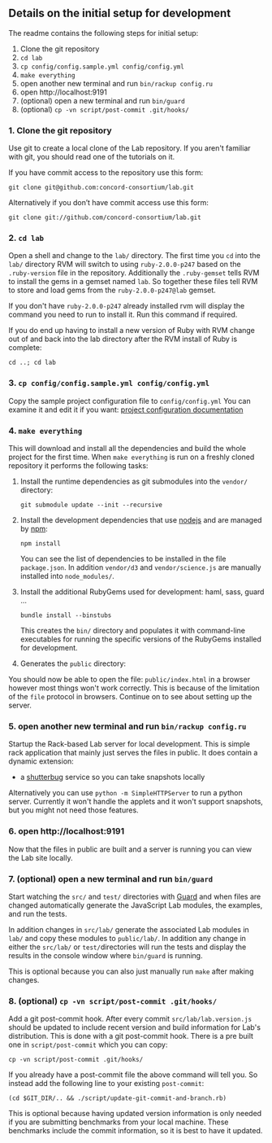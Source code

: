 ## Details on the initial setup for development

The readme contains the following steps for initial setup:

1. Clone the git repository
2. `cd lab`
3. `cp config/config.sample.yml config/config.yml`
4. `make everything`
5. open another new terminal and run `bin/rackup config.ru`
6. open http://localhost:9191
7. (optional) open a new terminal and run `bin/guard`
8. (optional) `cp -vn script/post-commit .git/hooks/`

### 1. Clone the git repository

Use git to create a local clone of the Lab repository.
If you aren't familiar with git, you should read one of the tutorials on it.

If you have commit access to the repository use this form:

    git clone git@github.com:concord-consortium/lab.git

Alternatively if you don’t have commit access use this form:

    git clone git://github.com/concord-consortium/lab.git

### 2. `cd lab`

Open a shell and change to the `lab/` directory. The first time you `cd` into the `lab/` directory
RVM will switch to using `ruby-2.0.0-p247` based on the `.ruby-version` file in the repository.
Additionally the `.ruby-gemset` tells RVM to install the gems in a gemset named `lab`. So together
these files tell RVM to store and load gems from the `ruby-2.0.0-p247@lab` gemset.

If you don't have `ruby-2.0.0-p247` already installed rvm will display the command you need to
run to install it. Run this command if required.

If you do end up having to install a new version of Ruby with RVM change out of and back into the lab directory after the RVM install of Ruby is complete:

    cd ..; cd lab

### 3. `cp config/config.sample.yml config/config.yml`

Copy the sample project configuration file to `config/config.yml`
You can examine it and edit it if you want: [project configuration documentation](developer-doc/configuration.md)

### 4. `make everything`

This will download and install all the dependencies and build the whole project for the first time.
When `make everything` is run on a freshly cloned repository it performs the following tasks:

1.  Install the runtime dependencies as git submodules into the `vendor/` directory:

        git submodule update --init --recursive

2.  Install the development dependencies that use [nodejs](http://nodejs.org/) and
    are managed by [npm](http://npmjs.org/):

        npm install

    You can see the list of dependencies to be installed in the file `package.json`. In addition
    `vendor/d3` and `vendor/science.js` are manually installed into `node_modules/`.

3.  Install the additional RubyGems used for development: haml, sass, guard ...

        bundle install --binstubs

    This creates the `bin/` directory and populates it with command-line executables for running
    the specific versions of the RubyGems installed for development.

4.  Generates the `public` directory:

You should now be able to open the file: `public/index.html` in a browser however most things won't work correctly.
This is because of the limitation of the `file` protocol in browsers. Continue on to see about setting up the server.

### 5. open another new terminal and run `bin/rackup config.ru`

Startup the Rack-based Lab server for local development. This is simple rack application that mainly just serves
the files in public. It does contain a dynamic extension:

- a [shutterbug](https://github.com/concord-consortium/shutterbug) service so you can take snapshots locally

Alternatively you can use `python -m SimpleHTTPServer` to run a python server. Currently it won't handle the applets and it won't support snapshots, but you might not need those features.

### 6. open http://localhost:9191

Now that the files in public are built and a server is running you can view the Lab site locally.

### 7. (optional) open a new terminal and run `bin/guard`

Start watching the `src/` and `test/` directories with [Guard](dependencies.md#guard) and when files are
changed automatically generate the JavaScript Lab modules, the examples, and run the tests.

In addition changes in `src/lab/` generate the associated Lab modules in `lab/` and copy these modules
to `public/lab/`. In addition any change in either the `src/lab/` or `test/`directories will run the
tests and display the results in the console window where `bin/guard`
is running.

This is optional because you can also just manually run `make` after making changes.

### 8. (optional) `cp -vn script/post-commit .git/hooks/`

Add a git post-commit hook. After every commit `src/lab/lab.version.js` should be updated to include recent
version and build information for Lab's distribution. This is done with a git post-commit hook.
There is a pre built one in `script/post-commit` which you can copy:

    cp -vn script/post-commit .git/hooks/

If you already have a post-commit file the above command will tell you. So instead add the following line to
your existing `post-commit`:

    (cd $GIT_DIR/.. && ./script/update-git-commit-and-branch.rb)

This is optional because having updated version information is only needed if you are submitting benchmarks
from your local machine. These benchmarks include the commit information, so it is best to have it updated.
